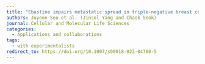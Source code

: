 ```yaml
---
title: "Ebastine impairs metastatic spread in triple-negative breast cancer by targeting focal adhesion kinase"
authors: Juyeon Seo et al. (Jinsol Yang and Chaok Seok)
journal: Cellular and Molecular Life Sciences
categories:
  - Applications and collaborations
tags:
  - with experimentalists
redirect_to: https://doi.org/10.1007/s00018-023-04760-5
---
```

